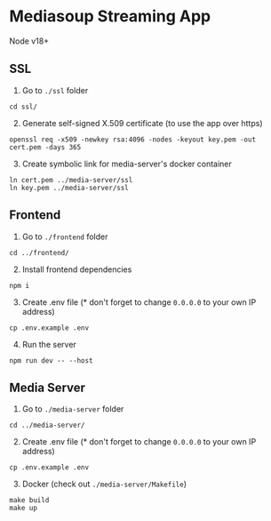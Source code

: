 # Mediasoup Streaming App

Node v18+

## SSL

1. Go to `./ssl` folder
```
cd ssl/
```

2. Generate self-signed X.509 certificate (to use the app over https)
```
openssl req -x509 -newkey rsa:4096 -nodes -keyout key.pem -out cert.pem -days 365
```

3. Create symbolic link for media-server's docker container
```
ln cert.pem ../media-server/ssl
ln key.pem ../media-server/ssl
```

## Frontend

1. Go to `./frontend` folder
```
cd ../frontend/
```

2. Install frontend dependencies
```
npm i
```

3. Create .env file (* don't forget to change `0.0.0.0` to your own IP address)
```
cp .env.example .env
```

4. Run the server
```
npm run dev -- --host
```

## Media Server

1. Go to `./media-server` folder

```
cd ../media-server/
```

2. Create .env file (* don't forget to change `0.0.0.0` to your own IP address)
```
cp .env.example .env
```

3. Docker (check out `./media-server/Makefile`)
```
make build
make up
```


